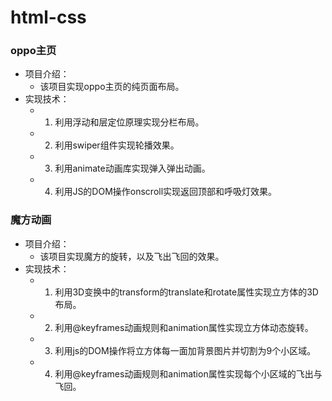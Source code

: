 # html-css
  ### oppo主页
* 项目介绍：
  * 该项目实现oppo主页的纯页面布局。
* 实现技术：
  * 1. 利用浮动和层定位原理实现分栏布局。
  * 2. 利用swiper组件实现轮播效果。
  * 3. 利用animate动画库实现弹入弹出动画。
  * 4. 利用JS的DOM操作onscroll实现返回顶部和呼吸灯效果。
### 魔方动画
* 项目介绍：
  * 该项目实现魔方的旋转，以及飞出飞回的效果。
* 实现技术：
  * 1. 利用3D变换中的transform的translate和rotate属性实现立方体的3D布局。
  * 2. 利用@keyframes动画规则和animation属性实现立方体动态旋转。
  * 3. 利用js的DOM操作将立方体每一面加背景图片并切割为9个小区域。
  * 4. 利用@keyframes动画规则和animation属性实现每个小区域的飞出与飞回。
